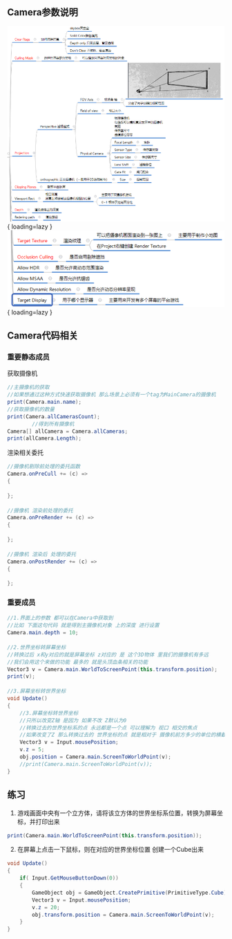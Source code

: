 ## Camera参数说明
![摄像机参数说明](../Image/Unity/摄像机参数说明图/摄像机参数说明.png){ loading=lazy }
![摄像机参数说明2](../Image/Unity/摄像机参数说明图/摄像机参数说明2.png){ loading=lazy }

## Camera代码相关
### 重要静态成员
获取摄像机
``` C#
//主摄像机的获取
//如果想通过这种方式快速获取摄像机 那么场景上必须有一个tag为MainCamera的摄像机
print(Camera.main.name);
//获取摄像机的数量
print(Camera.allCamerasCount);
        //得到所有摄像机
Camera[] allCamera = Camera.allCameras;
print(allCamera.Length);
```

渲染相关委托
``` C#
//摄像机剔除前处理的委托函数
Camera.onPreCull += (c) =>
{

};

//摄像机 渲染前处理的委托
Camera.onPreRender += (c) =>
{

};

//摄像机 渲染后 处理的委托
Camera.onPostRender += (c) =>
{

};
```

### 重要成员
``` C#
//1.界面上的参数 都可以在Camera中获取到
//比如 下面这句代码 就是得到主摄像机对象 上的深度 进行设置
Camera.main.depth = 10;

//2.世界坐标转屏幕坐标
//转换过后 x和y对应的就是屏幕坐标 z对应的 是 这个3D物体 里我们的摄像机有多远
//我们会用这个来做的功能 最多的 就是头顶血条相关的功能
Vector3 v = Camera.main.WorldToScreenPoint(this.transform.position);
print(v);

//3.屏幕坐标转世界坐标
void Update()
{
    //3.屏幕坐标转世界坐标
    //只所以改变Z轴 是因为 如果不改 Z默认为0
    //转换过去的世界坐标系的点 永远都是一个点 可以理解为 视口 相交的焦点
    //如果改变了Z 那么转换过去的 世界坐标的点 就是相对于 摄像机前方多少的单位的横截面上的世界坐标点
    Vector3 v = Input.mousePosition;
    v.z = 5;
    obj.position = Camera.main.ScreenToWorldPoint(v);
    //print(Camera.main.ScreenToWorldPoint(v));
}
```

## 练习
1. 游戏画面中央有一个立方体，请将该立方体的世界坐标系位置，转换为屏幕坐标，并打印出来
``` C#
print(Camera.main.WorldToScreenPoint(this.transform.position));
```

2. 在屏幕上点击一下鼠标，则在对应的世界坐标位置 创建一个Cube出来
``` C#
void Update()
{
    if( Input.GetMouseButtonDown(0))
    {
        GameObject obj = GameObject.CreatePrimitive(PrimitiveType.Cube);
        Vector3 v = Input.mousePosition;
        v.z = 20;
        obj.transform.position = Camera.main.ScreenToWorldPoint(v);
    }
}
```